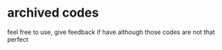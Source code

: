 # archived codes

feel free to use, give feedback if have although those codes are not that perfect
